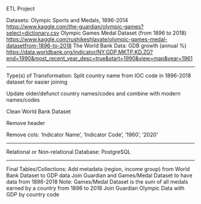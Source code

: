 ETL Project

Datasets:
Olympic Sports and Medals, 1896-2014
https://www.kaggle.com/the-guardian/olympic-games?select=dictionary.csv
Olympic Games Medal Dataset (from 1896 to 2018)
https://www.kaggle.com/rushikeshlavate/olympic-games-medal-datasetfrom-1896-to-2018
The World Bank Data: GDB growth (annual %)
https://data.worldbank.org/indicator/NY.GDP.MKTP.KD.ZG?end=1990&most_recent_year_desc=true&start=1990&view=map&year=1961

-----------------------

Type(s) of Transformation: 
Split country name from IOC code in 1896-2018 dataset for easier joining

Update older/defunct country names/codes and combine with modern names/codes 

Clean World Bank Dataset

Remove header

Remove cols: ‘Indicator Name’, ‘Indicator Code’, ‘1960’, ‘2020’

-----------------------

Relational or Non-relational Database:
PostgreSQL

----------------------

Final Tables/Collections:
Add metadata (region, income group) from World Bank Dataset to GDP data
Join Guardian and Games/Medal Dataset to have data from 1896-2018
Note: Games/Medal Dataset is the sum of all medals earned by a country from 1896 to 2018
Join Guardian Olympic Data with GDP by country code

